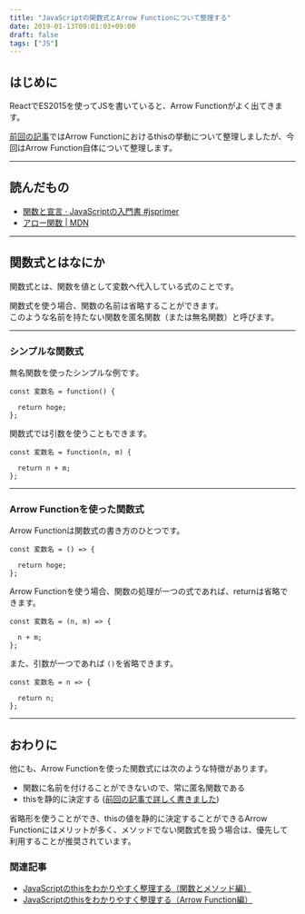 ```yaml
---
title: "JavaScriptの関数式とArrow Functionについて整理する"
date: 2019-01-13T09:01:03+09:00
draft: false
tags: ["JS"]
---
```


## はじめに

ReactでES2015を使ってJSを書いていると、Arrow Functionがよく出てきます。

[前回の記事](https://mom0tomo.github.io/post/20190109/)ではArrow Functionにおけるthisの挙動について整理しましたが、今回はArrow Function自体について整理します。

***

## 読んだもの

- [関数と宣言 · JavaScriptの入門書 #jsprimer](https://jsprimer.net/basic/function-declaration/#function-and-declaration)
- [アロー関数 | MDN](https://developer.mozilla.org/ja/docs/Web/JavaScript/Reference/Functions/Arrow_functions)

***

## 関数式とはなにか

関数式とは、関数を値として変数へ代入している式のことです。

関数式を使う場合、関数の名前は省略することができます。<br>
このような名前を持たない関数を匿名関数（または無名関数）と呼びます。

***

### シンプルな関数式

無名関数を使ったシンプルな例です。

```
const 変数名 = function() {

  return hoge;
};
```

関数式では引数を使うこともできます。

```
const 変数名 = function(n, m) {

  return n + m;
};
```

***

### Arrow Functionを使った関数式

Arrow Functionは関数式の書き方のひとつです。

```
const 変数名 = () => {

  return hoge;
};
```

Arrow Functionを使う場合、関数の処理が一つの式であれば、returnは省略できます。

```
const 変数名 = (n, m) => {

  n + m;
};
```

また、引数が一つであれば `()`を省略できます。

```
const 変数名 = n => {

  return n;
};
```

***

## おわりに

他にも、Arrow Functionを使った関数式には次のような特徴があります。

- 関数に名前を付けることができないので、常に匿名関数である
- thisを静的に決定する ([前回の記事で詳しく書きました](https://mom0tomo.github.io/post/20190109/))

省略形を使うことができ、thisの値を静的に決定することができるArrow Functionにはメリットが多く、メソッドでない関数式を扱う場合は、優先して利用することが推奨されています。

### 関連記事
- [JavaScriptのthisをわかりやすく整理する（関数とメソッド編）](https://mom0tomo.github.io/post/20190109/)
- [JavaScriptのthisをわかりやすく整理する（Arrow Function編）](https://mom0tomo.github.io/post/20190109/)
